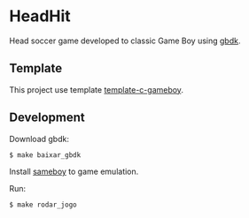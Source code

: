 # HeadHit

Head soccer game developed to classic Game Boy using [gbdk](https://github.com/gbdk-2020/gbdk-2020).

## Template
This project use template [template-c-gameboy](https://github.com/rafaellcoellho/template-c-gameboy).

## Development

Download gbdk:

```bash
$ make baixar_gbdk
```

Install [sameboy](https://sameboy.github.io/) to game emulation.

Run: 

```bash
$ make rodar_jogo
```
